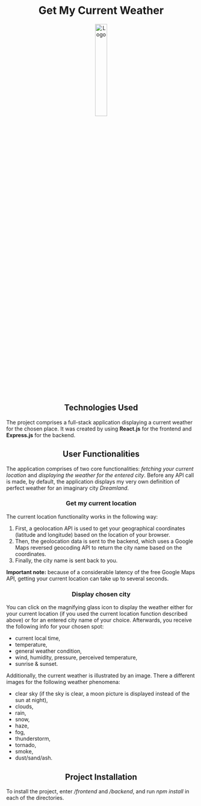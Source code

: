 <h1 align="center">Get My Current Weather</h1>

<p align="center">
<img src="https://cdn-icons-png.flaticon.com/512/979/979585.png" alt="Logo" width="25%" height="25%">
</p>

<h2 align="center">Technologies Used</h2>

The project comprises a full-stack application displaying a current weather for the chosen place. It was created by using **React.js** for the frontend and **Express.js** for the backend.

<h2 align="center">User Functionalities</h2>

The application comprises of two core functionalities: _fetching your current location_ and _displaying the weather for the entered city_. Before any API call is made, by default, the application displays my very own definition of perfect weather for an imaginary city _Dreamland_.

<h3 align="center">Get my current location</h3>

The current location functionality works in the following way:

1. First, a geolocation API is used to get your geographical coordinates (latitude and longitude) based on the location of your browser.
2. Then, the geolocation data is sent to the backend, which uses a Google Maps reversed geocoding API to return the city name based on the coordinates.
3. Finally, the city name is sent back to you.

**Important note:** because of a considerable latency of the free Google Maps API, getting your current location can take up to several seconds.

<h3 align="center">Display chosen city</h3>

You can click on the magnifying glass icon to display the weather either for your current location (if you used the current location function described above) or for an entered city name of your choice. Afterwards, you receive the following info for your chosen spot:

- current local time,
- temperature,
- general weather condition,
- wind, humidity, pressure, perceived temperature,
- sunrise & sunset.

Additionally, the current weather is illustrated by an image. There a different images for the following weather phenomena:

- clear sky (if the sky is clear, a moon picture is displayed instead of the sun at night),
- clouds,
- rain,
- snow,
- haze,
- fog,
- thunderstorm,
- tornado,
- smoke,
- dust/sand/ash.

<h2 align="center">Project Installation</h2>

To install the project, enter _/frontend_ and _/backend_, and run _npm install_ in each of the directories.
